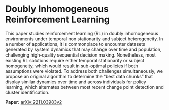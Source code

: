 # Doubly Inhomogeneous Reinforcement Learning

This paper studies reinforcement learning (RL) in doubly inhomogeneous environments under temporal non stationarity and subject heterogeneity. In a number of applications, it is commonplace to encounter datasets generated by system dynamics that may change over time and population, challenging high-quality sequential decision making. Nonetheless, most existing RL solutions require either temporal stationarity or subject homogeneity, which would result in sub-optimal policies if both assumptions were violated. To address both challenges simultaneously, we propose an original algorithm to determine the “best data chunks” that display similar dynamics over time and across individuals for policy learning, which alternates between most recent change point detection and cluster identification. 

**Paper:** [arXiv:2211.03983v2](https://arxiv.org/pdf/2211.03983.pdf)
